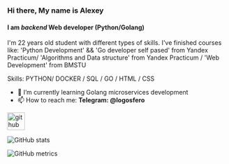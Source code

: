 ### Hi there, My name is Alexey
#### I am *backend* Web developer (Python/Golang)
I'm 22 years old student with different types of skills. I've finished courses like: 'Python Development' && 'Go developer self pased' from Yandex Practicum/ 'Algorithms and Data structure'  from Yandex Practicum / 'Web Development' from BMSTU

Skills: PYTHON/ DOCKER / SQL / GO / HTML / CSS

- 🌱 I’m currently learning Golang microservices development  
- 📫 How to reach me: **Telegram: @logosfero** 


[<img src='https://cdn.jsdelivr.net/npm/simple-icons@3.0.1/icons/github.svg' alt='github' height='40'>](https://github.com/Longreader)  

![GitHub stats](https://github-readme-stats.vercel.app/api?username=Longreader&show_icons=true)  

![GitHub metrics](https://metrics.lecoq.io/Longreader)  

